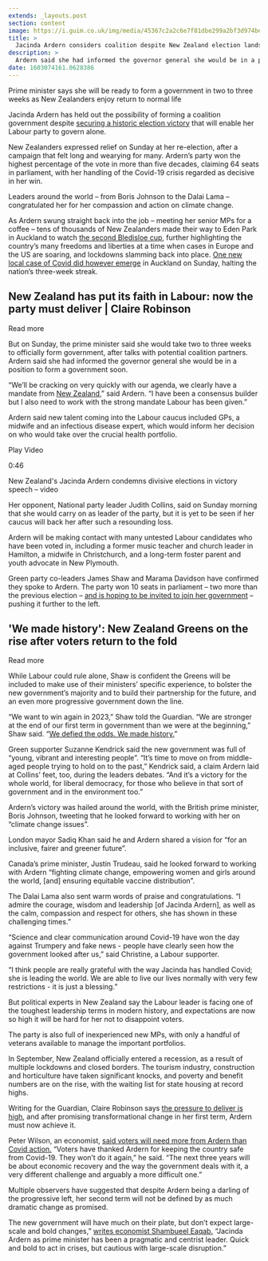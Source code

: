 ```yaml
--- 
extends: _layouts.post 
section: content 
image: https://i.guim.co.uk/img/media/45367c2a2c6e7f81dbe299a2bf3d974be843084b/0_186_5100_3062/master/5100.jpg?width=1200&height=630&quality=85&auto=format&fit=crop&overlay-align=bottom%2Cleft&overlay-width=100p&overlay-base64=L2ltZy9zdGF0aWMvb3ZlcmxheXMvdGctZGVmYXVsdC5wbmc&enable=upscale&s=27da195e6864de2c250bb0d666751c20 
title: > 
  Jacinda Ardern considers coalition despite New Zealand election landslide 
description: > 
  Ardern said she had informed the governor general she would be in a position to form a government soon.“We’ll be cracking on very quickly with our agenda, we clearly have a mandate from New Zealand,” said Ardern.Green party co-leaders James Shaw and Marama Davidson have confirmed they spoke to Ardern.Canada’s prime minister, Justin Trudeau, said he looked forward to working with Ardern “fighting climate change, empowering women and girls around the world, [and] ensuring equitable vaccine distribution”.“Jacinda Ardern as prime minister has been a pragmatic and centrist leader. 
date: 1603074161.0628386 
--- 
```

<div><p>Prime minister says she will be ready to form a government in two to three weeks as New Zealanders enjoy return to normal life</p><p>Jacinda Ardern has held out the possibility of forming a coalition government despite <a href="https://www.theguardian.com/world/2020/oct/17/jacinda-arderns-labour-party-set-for-victory-in-new-zealand-election" class="u-underline">securing a historic election victory</a> that will enable her Labour party to govern alone.</p>
<p>New Zealanders expressed relief on Sunday at her re-election, after a campaign that felt long and wearying for many. Ardern&#8217;s party won the highest percentage of the vote in more than five decades, claiming 64 seats in parliament, with her handling of the Covid-19 crisis regarded as decisive in her win.</p>
<p>Leaders around the world &#8211; from Boris Johnson to the Dalai Lama &#8211; congratulated her for her compassion and action on climate change.</p>
<p>As Ardern swung straight back into the job &#8211; meeting her senior MPs for a coffee &#8211; tens of thousands of New Zealanders made their way to Eden Park in Auckland to watch <a href="https://www.theguardian.com/sport/live/2020/oct/18/bledisloe-cup-2020-game-two-new-zealand-all-blacks-v-australian-wallabies-live" class="u-underline">the second Bledisloe cup</a>, further highlighting the country&#8217;s many freedoms and liberties at a time when cases in Europe and the US are soaring, and lockdowns slamming back into place. <a href="https://www.theguardian.com/world/2020/oct/18/new-zealands-three-week-streak-without-local-covid-case-ends-as-port-worker-falls-ill" class="u-underline">One new local case of Covid did however emerge</a> in Auckland on Sunday, halting the nation&#8217;s three-week streak.</p>

<p class="rich-link__header">
<h2 class="rich-link__title">New Zealand has put its faith in Labour: now the party must deliver | Claire Robinson</h2>
</p>
<p class="rich-link__arrow">
<p class="inline-arrow-in-circle inline-icon ">


 </p>
</p>
<p class="rich-link__read-more-text">
Read more
</p>
<a class="rich-link__link u-faux-block-link__overlay" href="https://www.theguardian.com/world/2020/oct/18/new-zealand-has-put-its-faith-in-labour-now-the-party-must-deliver"></a>

<p>But on Sunday, the prime minister said she would take two to three weeks to officially form government, after talks with potential coalition partners. Ardern said she had informed the governor general she would be in a position to form a government soon.</p>
<p>&#8220;We&#8217;ll be cracking on very quickly with our agenda, we clearly have a mandate from <a href="https://www.theguardian.com/world/newzealand" class="u-underline">New Zealand</a>,&#8221; said Ardern. &#8220;I have been a consensus builder but I also need to work with the strong mandate Labour has been given.&#8221;</p>
<p>Ardern said new talent coming into the Labour caucus included GPs, a midwife and an infectious disease expert, which would inform her decision on who would take over the crucial health portfolio.</p>

<p id="youtube-T7ZT9tzt1E0" class="youtube-media-atom__iframe"></p>
<p class="youtube-media-atom__play-button vjs-control-text">
Play Video
<p class="inline-play inline-icon ">


 </p>
</p>
<p class="youtube-media-atom__bottom-bar__duration">
0:46
</p>

<p class="inline-triangle inline-icon ">


 </p> New Zealand's Jacinda Ardern condemns divisive elections in victory speech &#8211; video


<p>Her opponent, National party leader Judith Collins, said on Sunday morning that she would carry on as leader of the party, but it is yet to be seen if her caucus will back her after such a resounding loss.</p>
<p>Ardern will be making contact with many untested Labour candidates who have been voted in, including a former music teacher and church leader in Hamilton, a midwife in Christchurch, and a long-term foster parent and youth advocate in New Plymouth.</p>
<p>Green party co-leaders James Shaw and Marama Davidson have confirmed they spoke to Ardern. The party won 10 seats in parliament &#8211; two more than the previous election &#8211; <a href="https://www.theguardian.com/world/2020/oct/18/greens-in-party-mode-after-strong-showing-in-new-zealand-election" class="u-underline">and is hoping to be invited to join her government</a> &#8211; pushing it further to the left.</p>

<p class="rich-link__header">
<h2 class="rich-link__title">'We made history': New Zealand Greens on the rise after voters return to the fold</h2>
</p>
<p class="rich-link__arrow">
<p class="inline-arrow-in-circle inline-icon ">


 </p>
</p>
<p class="rich-link__read-more-text">
Read more
</p>
<a class="rich-link__link u-faux-block-link__overlay" href="https://www.theguardian.com/world/2020/oct/18/greens-in-party-mode-after-strong-showing-in-new-zealand-election"></a>

<p>While Labour could rule alone, Shaw is confident the Greens will be included to make use of their ministers&#8217; specific experience, to bolster the new government&#8217;s majority and to build their partnership for the future, and an even more progressive government down the line.</p>
<p>&#8220;We want to win again in 2023,&#8221; Shaw told the Guardian. &#8220;We are stronger at the end of our first term in government than we were at the beginning,&#8221; Shaw said. &#8220;<a href="https://www.theguardian.com/world/2020/oct/18/greens-in-party-mode-after-strong-showing-in-new-zealand-election" class="u-underline">We defied the odds. We made history.</a>&#8221;</p>
<p>Green supporter Suzanne Kendrick said the new government was full of &#8220;young, vibrant and interesting people&#8221;. &#8220;It&#8217;s time to move on from middle-aged people trying to hold on to the past,&#8221; Kendrick said, a claim Ardern laid at Collins&#8217; feet, too, during the leaders debates. &#8220;And it&#8217;s a victory for the whole world, for liberal democracy, for those who believe in that sort of government and in the environment too.&#8221;</p>
<p>Ardern&#8217;s victory was hailed around the world, with the British prime minister, Boris Johnson, tweeting that he looked forward to working with her on &#8220;climate change issues&#8221;.</p>
<p>London mayor Sadiq Khan said he and Ardern shared a vision for &#8220;for an inclusive, fairer and greener future&#8221;.</p>
<p>Canada&#8217;s prime minister, Justin Trudeau, said he looked forward to working with Ardern &#8220;fighting climate change, empowering women and girls around the world, [and] ensuring equitable vaccine distribution&#8221;.</p>
<p>The Dalai Lama also sent warm words of praise and congratulations. &#8220;I admire the courage, wisdom and leadership [of Jacinda Ardern], as well as the calm, compassion and respect for others, she has shown in these challenging times.&#8221;</p>
<p>&#8220;Science and clear communication around Covid-19 have won the day against Trumpery and fake news - people have clearly seen how the government looked after us,&#8221; said Christine, a Labour supporter.</p>
<p>&#8220;I think people are really grateful with the way Jacinda has handled Covid; she is leading the world. We are able to live our lives normally with very few restrictions - it is just a blessing.&#8221;</p>
<p>But political experts in New Zealand say the Labour leader is facing one of the toughest leadership terms in modern history, and expectations are now so high it will be hard for her not to disappoint voters.</p>
<p>The party is also full of inexperienced new MPs, with only a handful of veterans available to manage the important portfolios.</p>
<p>In September, New Zealand officially entered a recession, as a result of multiple lockdowns and closed borders. The tourism industry, construction and horticulture have taken significant knocks, and poverty and benefit numbers are on the rise, with the waiting list for state housing at record highs.</p>
<p>Writing for the Guardian, Claire Robinson says <a href="https://www.theguardian.com/world/2020/oct/18/new-zealand-has-put-its-faith-in-labour-now-the-party-must-deliver" class="u-underline">the pressure to deliver is high</a>, and after promising transformational change in her first term, Ardern must now achieve it.</p>
<p>Peter Wilson, an economist, <a href="https://www.rnz.co.nz/news/on-the-inside/428615/comment-total-power-total-responsibility-jacinda-holds-both-in-her-hands-after-2020-election" class="u-underline">said voters will need more from Ardern than Covid action.</a> &#8220;Voters have thanked Ardern for keeping the country safe from Covid-19. They won&#8217;t do it again,&#8221; he said. &#8220;The next three years will be about economic recovery and the way the government deals with it, a very different challenge and arguably a more difficult one.&#8221;</p>
<p>Multiple observers have suggested that despite Ardern being a darling of the progressive left, her second term will not be defined by as much dramatic change as promised.</p>
<p>The new government will have much on their plate, but don&#8217;t expect large-scale and bold changes,&#8221; <a href="https://www.stuff.co.nz/business/opinion-analysis/300135414/five-things-for-jacinda-arderns-todo-list" class="u-underline">writes economist Shambueel Eaqab.</a> &#8220;Jacinda Ardern as prime minister has been a pragmatic and centrist leader. Quick and bold to act in crises, but cautious with large-scale disruption.&#8221;</p>
<p class="after-article js-after-article"></p>
</div>
